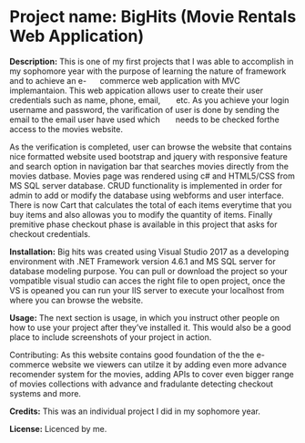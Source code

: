 
# **Project name:** BigHits (Movie Rentals Web Application)

**Description:** This is one of my first projects that I was able to accomplish in my sophomore year with the purpose of learning the nature of framework and to achieve an e-&nbsp;&nbsp;&nbsp;&nbsp;&nbsp;&nbsp;commerce web application with MVC implemantaion. This web appication allows user to create their user credentials such as name, phone, email, &nbsp;&nbsp;&nbsp;&nbsp;&nbsp;&nbsp;etc. As you achieve your login username and password, the varification of user is done by sending the email to the email user have used which &nbsp;&nbsp;&nbsp;&nbsp;&nbsp;&nbsp;needs to be checked forthe access to the movies website. 

As the verification is completed, user can browse the website that contains nice formatted website used bootstrap and jquery with responsive feature and search option in navigation bar that searches movies directly from the movies datbase. Movies page was rendered using c# and HTML5/CSS from MS SQL server database. CRUD functionality is implemented in order for admin to add or modify the database using webforms and user interface. There is now Cart that calculates the total of each items everytime that you buy items and also allowas you to modify the quantity of items. Finally premitive phase checkout phase is available in this project that asks for checkout credentials.


**Installation:** Big hits was created using Visual Studio 2017 as a developing environment with .NET Framework version 4.6.1 and MS SQL server for database modeling purpose. You can pull or download the project so your vompatible visual studio can acces the right file to open project, once the VS is opeaned you can run your IIS server to execute your localhost from where you can browse the website.

**Usage:** The next section is usage, in which you instruct other people on how to use your project after they’ve installed it. This would also be a good place to include screenshots of your project in action.

Contributing: As this website contains good foundation of the the e-commerce website we viewers can utilze it by adding even more advance recomender system for the movies, adding APIs to cover even bigger range of movies collections with advance and fradulante detecting checkout systems and more. 

**Credits:** This was an individual project I did in my sophomore year.

**License:** Licenced by me.
